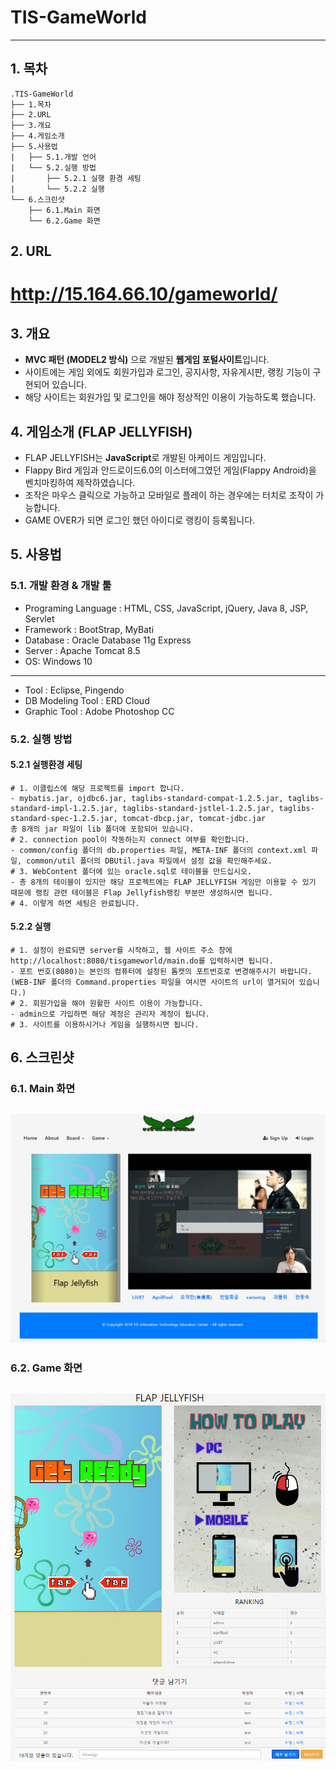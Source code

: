 # TIS-GameWorld
-------------
## 1. 목차
```
.TIS-GameWorld
├── 1.목차
├── 2.URL
├── 3.개요
├── 4.게임소개
├── 5.사용법
|   ├── 5.1.개발 언어
|   └── 5.2.실행 방법
|       ├── 5.2.1 실행 환경 세팅
|       └── 5.2.2 실행
└── 6.스크린샷
    ├── 6.1.Main 화면
    └── 6.2.Game 화면
```

## 2. URL 
# http://15.164.66.10/gameworld/



## 3. 개요
 - **MVC 패턴 (MODEL2 방식)** 으로 개발된 **웹게임 포털사이트**입니다. 
 - 사이트에는 게임 외에도 회원가입과 로그인, 공지사항, 자유게시판, 랭킹 기능이 구현되어 있습니다.
 - 해당 사이트는 회원가입 및 로그인을 해야 정상적인 이용이 가능하도록 했습니다.
 
 
 
## 4. 게임소개 (FLAP JELLYFISH)
- FLAP JELLYFISH는 **JavaScript**로 개발된 아케이드 게임입니다.
- Flappy Bird 게임과 안드로이드6.0의 이스터에그였던 게임(Flappy Android)을 벤치마킹하여 제작하였습니다.
- 조작은 마우스 클릭으로 가능하고 모바일로 플레이 하는 경우에는 터치로 조작이 가능합니다.
- GAME OVER가 되면 로그인 했던 아이디로 랭킹이 등록됩니다.


## 5. 사용법
### 5.1. 개발 환경 & 개발 툴
- Programing Language : HTML, CSS, JavaScript, jQuery, Java 8, JSP, Servlet
- Framework : BootStrap, MyBati
- Database : Oracle Database 11g Express 
- Server : Apache Tomcat 8.5 
- OS: Windows 10

-----------------------------------------------------------------------------

- Tool : Eclipse, Pingendo 
- DB Modeling Tool : ERD Cloud 
- Graphic Tool : Adobe Photoshop CC



### 5.2. 실행 방법
#### 5.2.1 실행환경 세팅
```
# 1. 이클립스에 해당 프로젝트를 import 합니다.
- mybatis.jar, ojdbc6.jar, taglibs-standard-compat-1.2.5.jar, taglibs-standard-impl-1.2.5.jar, taglibs-standard-jstlel-1.2.5.jar, taglibs-standard-spec-1.2.5.jar, tomcat-dbcp.jar, tomcat-jdbc.jar 
총 8개의 jar 파일이 lib 폴더에 포함되어 있습니다. 
# 2. connection pool이 작동하는지 connect 여부를 확인합니다.
- common/config 폴더의 db.properties 파일, META-INF 폴더의 context.xml 파일, common/util 폴더의 DBUtil.java 파일에서 설정 값을 확인해주세요.
# 3. WebContent 폴더에 있는 oracle.sql로 테이블을 만드십시오. 
- 총 8개의 테이블이 있지만 해당 프로젝트에는 FLAP JELLYFISH 게임만 이용할 수 있기 때문에 랭킹 관련 테이블은 Flap Jellyfish랭킹 부분만 생성하시면 됩니다.
# 4. 이렇게 하면 세팅은 완료됩니다.
```
#### 5.2.2 실행
```
# 1. 설정이 완료되면 server를 시작하고, 웹 사이트 주소 창에 http://localhost:8080/tisgameworld/main.do를 입력하시면 됩니다. 
- 포트 번호(8080)는 본인의 컴퓨터에 설정된 톰캣의 포트번호로 변경해주시기 바랍니다. 
(WEB-INF 폴더의 Command.properties 파일을 여시면 사이트의 url이 열거되어 있습니다.)
# 2. 회원가입을 해야 원활한 사이트 이용이 가능합니다.
- admin으로 가입하면 해당 계정은 관리자 계정이 됩니다.
# 3. 사이트를 이용하시거나 게임을 실행하시면 됩니다.
```


## 6. 스크린샷

### 6.1. Main 화면
 ![Main](./screenshot/gw1.PNG)
 -------------

### 6.2. Game 화면
 ![Game](./screenshot/gw2.PNG)
 -------------
